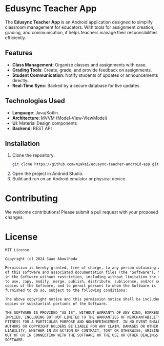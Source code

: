 # Edusync Teacher App

The **Edusync Teacher App** is an Android application designed to simplify classroom management for educators. With tools for assignment creation, grading, and communication, it helps teachers manage their responsibilities efficiently.

## Features

- **Class Management**: Organize classes and assignments with ease.
- **Grading Tools**: Create, grade, and provide feedback on assignments.
- **Student Communication**: Notify students of updates or announcements directly.
- **Real-Time Sync**: Backed by a secure database for live updates.

## Technologies Used

- **Language**: Java/Kotlin
- **Architecture**: MVVM (Model-View-ViewModel)
- **UI**: Material Design components
- **Backend**: REST API

## Installation

1. Clone the repository:
   ```bash
   git clone https://github.com/n1akai/edusync-teacher-android-app.git
2. Open the project in Android Studio.
3. Build and run on an Android emulator or physical device.

# Contributing
We welcome contributions! Please submit a pull request with your proposed changes.

# License
```markdown
MIT License

Copyright (c) 2024 Saad Aboulhoda

Permission is hereby granted, free of charge, to any person obtaining a copy
of this software and associated documentation files (the "Software"), to deal
in the Software without restriction, including without limitation the rights
to use, copy, modify, merge, publish, distribute, sublicense, and/or sell
copies of the Software, and to permit persons to whom the Software is
furnished to do so, subject to the following conditions:

The above copyright notice and this permission notice shall be included in all
copies or substantial portions of the Software.

THE SOFTWARE IS PROVIDED "AS IS", WITHOUT WARRANTY OF ANY KIND, EXPRESS OR
IMPLIED, INCLUDING BUT NOT LIMITED TO THE WARRANTIES OF MERCHANTABILITY,
FITNESS FOR A PARTICULAR PURPOSE AND NONINFRINGEMENT. IN NO EVENT SHALL THE
AUTHORS OR COPYRIGHT HOLDERS BE LIABLE FOR ANY CLAIM, DAMAGES OR OTHER
LIABILITY, WHETHER IN AN ACTION OF CONTRACT, TORT OR OTHERWISE, ARISING FROM,
OUT OF OR IN CONNECTION WITH THE SOFTWARE OR THE USE OR OTHER DEALINGS IN THE
SOFTWARE.